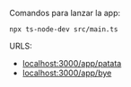 Comandos para lanzar la app:

```
npx ts-node-dev src/main.ts
```

URLS:
 - [localhost:3000/app/patata](localhost:3000/app/patata)
 - [localhost:3000/app/bye](localhost:3000/app/patata)